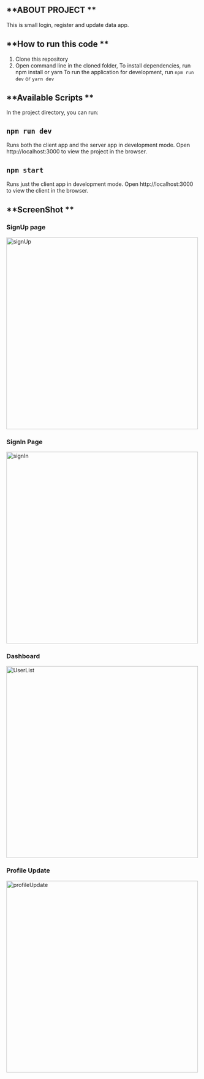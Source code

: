 ## **ABOUT PROJECT **
This is small login, register and update data app.


## **How to run this code **

1. Clone this repository
2. Open command line in the cloned folder,
To install dependencies, run npm install or yarn
To run the application for development, run `npm run dev` or `yarn dev`


## **Available Scripts **
In the project directory, you can run:

 ## `npm run dev`
Runs both the client app and the server app in development mode.
Open http://localhost:3000 to view the project in the browser.

## `npm start`
Runs just the client app in development mode.
Open http://localhost:3000 to view the client in the browser.


## **ScreenShot **

### SignUp page

<img width="500" alt="signUp" src="https://user-images.githubusercontent.com/62138879/99194008-c3e9d980-27a2-11eb-9796-2057676bed28.PNG">


### SignIn Page
<img width="500" alt="signIn" src="https://user-images.githubusercontent.com/62138879/99194000-a3218400-27a2-11eb-8655-c19e6296e572.PNG">

### Dashboard

<img width="500" alt="UserList" src="https://user-images.githubusercontent.com/62138879/99194019-df54e480-27a2-11eb-923b-56108d76dd7f.PNG">


### Profile Update
<img width="500" alt="profileUpdate" src="https://user-images.githubusercontent.com/62138879/99194036-01e6fd80-27a3-11eb-8a56-211c233b4555.PNG">
